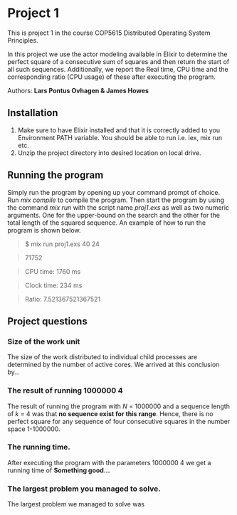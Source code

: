 # Project 1

This is project 1 in the course COP5615 Distributed Operating System Principles.

In this project we use the actor modeling available in Elixir to determine the perfect square of a
consecutive sum of squares and then return the start of all such sequences. Additionally, we report the Real time, CPU time and the corresponding ratio (CPU usage) of these after executing the program.

Authors: **Lars Pontus Ovhagen & James Howes**

## Installation
1. Make sure to have Elixir installed and that it is correctly added to you Environment PATH variable. You should be able to run i.e. iex, mix run etc.
2. Unzip the project directory into desired location on local drive.

## Running the program
Simply run the program by opening up your command prompt of choice. Run *mix compile* to compile the program. Then start the program by using the command *mix run* with the script name *proj1.exs* as well as two numeric arguments. One for the upper-bound on the search and the other for the total length of the squared sequence. An example of how to run the program is shown below.

>$ mix run proj1.exs 40 24

>71752

>CPU time:   1760 ms

>Clock time: 234 ms

>Ratio: 7.521367521367521

## Project questions

### Size of the work unit
The size of the work distributed to individual child processes are determined by the number of active cores. We arrived at this conclusion by...

### The result of running 1000000 4
The result of running the program with *N* = 1000000 and a sequence length of *k* = 4 was that __no sequence exist for this range__. Hence, there is no perfect square for any sequence of four consecutive squares in the number space 1-1000000.

### The running time.
After executing the program with the parameters 1000000 4 we get a running time of __Something good...__

### The largest problem you managed to solve.
The largest problem we managed to solve was 


